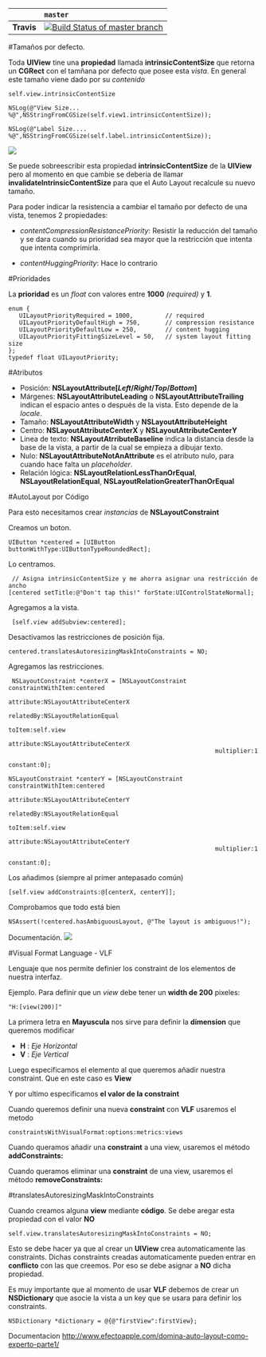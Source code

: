 
|   | `master` | 
|:--|:---------|
| **Travis** | [![Build Status of master branch](https://travis-ci.com/jghg02/LayoutsExampleiOS.svg?branch=master)](https://travis-ci.com/jghg02/LayoutsExampleiOS) |


#Tamaños por defecto. 

Toda **UIView** tine una **propiedad** llamada **intrinsicContentSize** que retorna un **CGRect** con el tamñana por defecto que posee esta _vista_. En general este tamaño viene dado por su _contenido_ 

	self.view.intrinsicContentSize
	
	NSLog(@"View Size... %@",NSStringFromCGSize(self.view1.intrinsicContentSize));
	
	NSLog(@"Label Size.... %@",NSStringFromCGSize(self.label.intrinsicContentSize));
	

![](https://developer.apple.com/reference/appkit/nsview/1526996-intrinsiccontentsize?language=objc)

Se puede sobreescribir esta propiedad **intrinsicContentSize** de la **UIView** pero al momento en que cambie se deberia de llamar **invalidateIntrinsicContentSize** para que el Auto Layout recalcule su nuevo tamaño. 


Para poder indicar la resistencia a cambiar el tamaño por defecto de una vista, tenemos 2 propiedades:

- _contentCompressionResistancePriority_: Resistir la reducción del tamaño y se dara cuando su prioridad sea mayor que la restricción que intenta que intenta comprimirla. 

- _contentHuggingPriority_: Hace lo contrario 


#Prioridades

La **prioridad** es un _float_ con valores entre **1000** _(required)_ y **1**.

	enum {
	   UILayoutPriorityRequired = 1000,         // required
	   UILayoutPriorityDefaultHigh = 750,       // compression resistance
	   UILayoutPriorityDefaultLow = 250,        // content hugging
	   UILayoutPriorityFittingSizeLevel = 50,   // system layout fitting size
	};
	typedef float UILayoutPriority;
	

#Atributos
- Posición: **NSLayoutAttribute[_Left_/_Right_/_Top_/_Bottom_]**
- Márgenes: **NSLayoutAttributeLeading** o **NSLayoutAttributeTrailing** indican el espacio antes o después de la vista. Esto depende de la _locale_.
- Tamaño: **NSLayoutAttributeWidth** y **NSLayoutAttributeHeight**
- Centro: **NSLayoutAttributeCenterX** y **NSLayoutAttributeCenterY**
- Linea de texto: **NSLayoutAtrributeBaseline** indica la distancia desde la base de la vista, a partir de la cual se empieza a dibujar texto.
- Nulo: **NSLayoutAttributeNotAnAttribute** es el atributo nulo, para cuando hace falta un _placeholder_.
- Relación lógica: **NSLayoutRelationLessThanOrEqual**, **NSLayoutRelationEqual**, **NSLayoutRelationGreaterThanOrEqual**

#AutoLayout por Código

Para esto necesitamos crear _instancias_ de **NSLayoutConstraint**

Creamos un boton. 

    UIButton *centered = [UIButton buttonWithType:UIButtonTypeRoundedRect];
 
 Lo centramos.
	 
	 // Asigna intrinsicContentSize y me ahorra asignar una restricción de ancho
    [centered setTitle:@"Don't tap this!" forState:UIControlStateNormal];
    
Agregamos a la vista. 

	 [self.view addSubview:centered];
	 
Desactivamos las restricciones de posición fija.

	centered.translatesAutoresizingMaskIntoConstraints = NO;
	
Agregamos las restricciones. 

	 NSLayoutConstraint *centerX = [NSLayoutConstraint constraintWithItem:centered
                                                               attribute:NSLayoutAttributeCenterX
                                                               relatedBy:NSLayoutRelationEqual
                                                                  toItem:self.view
                                                               attribute:NSLayoutAttributeCenterX
                                                              multiplier:1
                                                                constant:0];
                                                                
	NSLayoutConstraint *centerY = [NSLayoutConstraint constraintWithItem:centered
                                                               attribute:NSLayoutAttributeCenterY
                                                               relatedBy:NSLayoutRelationEqual
                                                                  toItem:self.view
                                                               attribute:NSLayoutAttributeCenterY
                                                              multiplier:1
                                                                constant:0];
                                                                
Los añadimos (siempre al primer antepasado común)
	
	[self.view addConstraints:@[centerX, centerY]];
	
Comprobamos que todo está bien
	
	NSAssert(!centered.hasAmbiguousLayout, @"The layout is ambiguous!");
	

Documentación.
![](http://matthewmorey.com/creating-uiviews-programmatically-with-auto-layout/)


#Visual Format Language - VLF

Lenguaje que nos permite definier los constraint de los elementos de nuestra interfaz. 

Ejemplo.
Para definir que un _view_ debe tener un **width de 200** pixeles:

	"H:[view(200)]"
	
La primera letra en **Mayuscula** nos sirve para definir la **dimension** que queremos modificar

- **H** : _Eje Horizontal_
- **V** : _Eje Vertical_

Luego especificamos el elemento al que queremos añadir nuestra constraint. Que en este caso es **View**

Y por ultimo especificamos **el valor de la constraint** 

Cuando queremos definir una nueva **constraint** con **VLF** usaremos el metodo

	constraintsWithVisualFormat:options:metrics:views
	
Cuando queramos añadir una **constraint** a una view, usaremos el método **addConstraints:**

Cuando queramos eliminar una **constraint** de una view, usaremos el método **removeConstraints:**


#translatesAutoresizingMaskIntoConstraints

Cuando creamos alguna **view** mediante **código**. Se debe aregar esta propiedad con el valor **NO** 

	self.view.translatesAutoresizingMaskIntoConstraints = NO;
	
Esto se debe hacer ya que al crear un **UIView** crea automaticamente las constraints. Dichas constraints creadas automaticamente pueden entrar en **conflicto** con las que creemos. Por eso se debe asignar a **NO** dicha propiedad. 


Es muy importante que al momento de usar **VLF** debemos de crear un **NSDictionary** que asocie la vista a un key que se usara para definir los constraints. 

	NSDictionary *dictionary = @{@"firstView":firstView};
	






Documentacion http://www.efectoapple.com/domina-auto-layout-como-experto-parte1/

	

	








